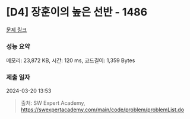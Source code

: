 # [D4] 장훈이의 높은 선반 - 1486 

[문제 링크](https://swexpertacademy.com/main/code/problem/problemDetail.do?contestProbId=AV2b7Yf6ABcBBASw) 

### 성능 요약

메모리: 23,872 KB, 시간: 120 ms, 코드길이: 1,359 Bytes

### 제출 일자

2024-03-20 13:53



> 출처: SW Expert Academy, https://swexpertacademy.com/main/code/problem/problemList.do